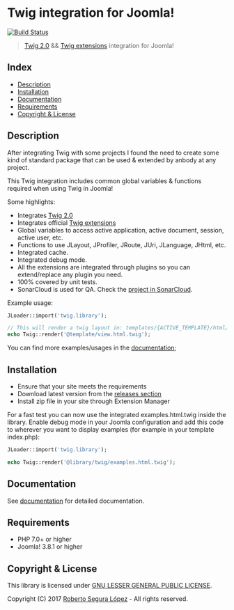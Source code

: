 # Twig integration for Joomla!

[![Build Status](https://travis-ci.org/phproberto/joomla-twig.svg?branch=master)](https://travis-ci.org/phproberto/joomla-twig)

> [Twig 2.0](https://twig.symfony.com/doc/2.x/) && [Twig extensions](http://twig-extensions.readthedocs.io/en/latest/) integration for Joomla!

## Index <a id="index"></a>

* [Description](#description)
* [Installation](#installation)
* [Documentation](#documentation)
* [Requirements](#requirements)
* [Copyright & License](#license)

## Description <a id="description"></a>

After integrating Twig with some projects I found the need to create some kind of standard package that can be used & extended by anbody at any project.  

This Twig integration includes common global variables & functions required when using Twig in Joomla!  

Some highlights:  

* Integrates [Twig 2.0](https://github.com/twigphp/Twig)
* Integrates official [Twig extensions](http://twig-extensions.readthedocs.io/en/latest/)
* Global variables to access active application, active document, session, active user, etc.
* Functions to use JLayout, JProfiler, JRoute, JUri, JLanguage, JHtml, etc.
* Integrated cache.
* Integrated debug mode.
* All the extensions are integrated through plugins so you can extend/replace any plugin you need.
* 100% covered by unit tests. 
* SonarCloud is used for QA. Check the [project in SonarCloud](https://sonarcloud.io/dashboard?id=phproberto%3Ajoomla-twig).  

Example usage:  

```php
JLoader::import('twig.library');

// This will render a twig layout in: templates/{ACTIVE_TEMPLATE}/html/view.html.twig
echo Twig::render('@template/view.html.twig');  
```

You can find more examples/usages in the [documentation](https://phproberto.github.io/joomla-twig/);  

## Installation <a id="installation"></a>

* Ensure that your site meets the requirements
* Download latest version from the [releases section](./releases)
* Install zip file in your site through Extension Manager  

For a fast test you can now use the integrated examples.html.twig inside the library. Enable debug mode in your Joomla configuration and add this code to wherever you want to display examples (for example in your template index.php):  

```php
JLoader::import('twig.library');

echo Twig::render('@library/twig/examples.html.twig');
```

## Documentation <a id="documentation"></a>

See [documentation](./docs/README.md) for detailed documentation.

## Requirements <a id="requirements"></a>

* PHP 7.0+ or higher
* Joomla! 3.8.1 or higher

## Copyright & License <a id="license"></a>

This library is licensed under [GNU LESSER GENERAL PUBLIC LICENSE](./LICENSE).  

Copyright (C) 2017 [Roberto Segura López](http://phproberto.com) - All rights reserved.  

